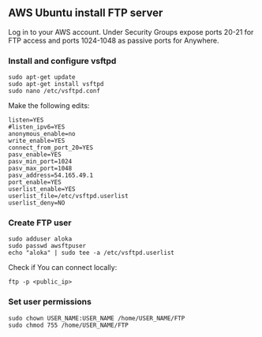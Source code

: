 ## AWS Ubuntu install FTP server

Log in to your AWS account. Under Security Groups expose ports 20-21 for FTP access and ports 1024-1048 as passive ports for Anywhere.
### Install and configure vsftpd
```
sudo apt-get update
sudo apt-get install vsftpd
sudo nano /etc/vsftpd.conf
```
Make the following edits:
```
listen=YES
#listen_ipv6=YES
anonymous_enable=no
write_enable=YES
connect_from_port_20=YES
pasv_enable=YES
pasv_min_port=1024
pasv_max_port=1048
pasv_address=54.165.49.1
port_enable=YES
userlist_enable=YES
userlist_file=/etc/vsftpd.userlist
userlist_deny=NO
```
### Create FTP user
```
sudo adduser aloka
sudo passwd awsftpuser
echo "aloka" | sudo tee -a /etc/vsftpd.userlist
```
Check if You can connect locally:
```
ftp -p <public_ip>
```
### Set user permissions
```
sudo chown USER_NAME:USER_NAME /home/USER_NAME/FTP
sudo chmod 755 /home/USER_NAME/FTP
```
